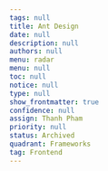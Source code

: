 ```yaml
---
tags: null
title: Ant Design
date: null
description: null
authors: null
menu: radar
menu: null
toc: null
notice: null
type: null
show_frontmatter: true
confidence: null
assign: Thanh Pham
priority: null
status: Archived
quadrant: Frameworks
tag: Frontend
---
```


